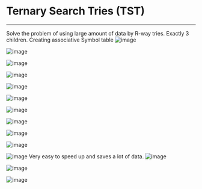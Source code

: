 # Ternary Search Tries (TST)

---

Solve the problem of using large amount of data by R-way tries.
Exactly 3 children.
Creating associative Symbol table
![image](media/Ternary-Search-Tries-(TST)-image1.png)

![image](media/Ternary-Search-Tries-(TST)-image2.png)

![image](media/Ternary-Search-Tries-(TST)-image3.png)

![image](media/Ternary-Search-Tries-(TST)-image4.png)

![image](media/Ternary-Search-Tries-(TST)-image5.png)

![image](media/Ternary-Search-Tries-(TST)-image6.png)

![image](media/Ternary-Search-Tries-(TST)-image7.png)

![image](media/Ternary-Search-Tries-(TST)-image8.png)

![image](media/Ternary-Search-Tries-(TST)-image9.png)

![image](media/Ternary-Search-Tries-(TST)-image10.png)

![image](media/Ternary-Search-Tries-(TST)-image11.png)
Very easy to speed up and saves a lot of data.
![image](media/Ternary-Search-Tries-(TST)-image12.png)

![image](media/Ternary-Search-Tries-(TST)-image13.png)

![image](media/Ternary-Search-Tries-(TST)-image14.png)
